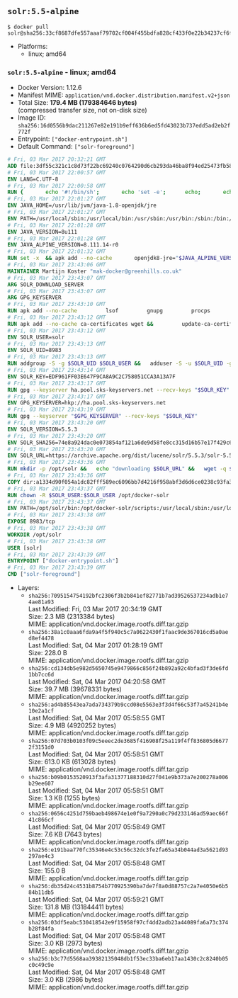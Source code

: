 ## `solr:5.5-alpine`

```console
$ docker pull solr@sha256:33cf8687dfe557aaaf79702cf004f455bdfa828cf433f0e22b34237cf6fe062a
```

-	Platforms:
	-	linux; amd64

### `solr:5.5-alpine` - linux; amd64

-	Docker Version: 1.12.6
-	Manifest MIME: `application/vnd.docker.distribution.manifest.v2+json`
-	Total Size: **179.4 MB (179384646 bytes)**  
	(compressed transfer size, not on-disk size)
-	Image ID: `sha256:16d0556b9dac211267e82e191b9eff636b6ed5fd43023b737edd5ad2eb2f772f`
-	Entrypoint: `["docker-entrypoint.sh"]`
-	Default Command: `["solr-foreground"]`

```dockerfile
# Fri, 03 Mar 2017 20:32:21 GMT
ADD file:3df55c321c1c8d73f22bc69240c0764290d6cb293da46ba8f94ed25473fb5853 in / 
# Fri, 03 Mar 2017 22:00:57 GMT
ENV LANG=C.UTF-8
# Fri, 03 Mar 2017 22:00:58 GMT
RUN { 		echo '#!/bin/sh'; 		echo 'set -e'; 		echo; 		echo 'dirname "$(dirname "$(readlink -f "$(which javac || which java)")")"'; 	} > /usr/local/bin/docker-java-home 	&& chmod +x /usr/local/bin/docker-java-home
# Fri, 03 Mar 2017 22:01:27 GMT
ENV JAVA_HOME=/usr/lib/jvm/java-1.8-openjdk/jre
# Fri, 03 Mar 2017 22:01:27 GMT
ENV PATH=/usr/local/sbin:/usr/local/bin:/usr/sbin:/usr/bin:/sbin:/bin:/usr/lib/jvm/java-1.8-openjdk/jre/bin:/usr/lib/jvm/java-1.8-openjdk/bin
# Fri, 03 Mar 2017 22:01:28 GMT
ENV JAVA_VERSION=8u111
# Fri, 03 Mar 2017 22:01:28 GMT
ENV JAVA_ALPINE_VERSION=8.111.14-r0
# Fri, 03 Mar 2017 22:01:32 GMT
RUN set -x 	&& apk add --no-cache 		openjdk8-jre="$JAVA_ALPINE_VERSION" 	&& [ "$JAVA_HOME" = "$(docker-java-home)" ]
# Fri, 03 Mar 2017 23:43:06 GMT
MAINTAINER Martijn Koster "mak-docker@greenhills.co.uk"
# Fri, 03 Mar 2017 23:43:07 GMT
ARG SOLR_DOWNLOAD_SERVER
# Fri, 03 Mar 2017 23:43:07 GMT
ARG GPG_KEYSERVER
# Fri, 03 Mar 2017 23:43:10 GMT
RUN apk add --no-cache         lsof         gnupg         procps         tar         bash
# Fri, 03 Mar 2017 23:43:12 GMT
RUN apk add --no-cache ca-certificates wget &&         update-ca-certificates
# Fri, 03 Mar 2017 23:43:12 GMT
ENV SOLR_USER=solr
# Fri, 03 Mar 2017 23:43:13 GMT
ENV SOLR_UID=8983
# Fri, 03 Mar 2017 23:43:13 GMT
RUN addgroup -S -g $SOLR_UID $SOLR_USER &&   adduser -S -u $SOLR_UID -g $SOLR_USER $SOLR_USER
# Fri, 03 Mar 2017 23:43:14 GMT
ENV SOLR_KEY=EDF961FF03E647F9CA8A9C2C758051CCA3A13A7F
# Fri, 03 Mar 2017 23:43:17 GMT
RUN gpg --keyserver ha.pool.sks-keyservers.net --recv-keys "$SOLR_KEY"
# Fri, 03 Mar 2017 23:43:17 GMT
ENV GPG_KEYSERVER=hkp://ha.pool.sks-keyservers.net
# Fri, 03 Mar 2017 23:43:19 GMT
RUN gpg --keyserver "$GPG_KEYSERVER" --recv-keys "$SOLR_KEY"
# Fri, 03 Mar 2017 23:43:20 GMT
ENV SOLR_VERSION=5.5.3
# Fri, 03 Mar 2017 23:43:20 GMT
ENV SOLR_SHA256=74e8a924dac0e073854af121a6de9d58fe8cc315d16b57e17f429c6a91b0b065
# Fri, 03 Mar 2017 23:43:20 GMT
ENV SOLR_URL=https://archive.apache.org/dist/lucene/solr/5.5.3/solr-5.5.3.tgz
# Fri, 03 Mar 2017 23:43:36 GMT
RUN mkdir -p /opt/solr &&   echo "downloading $SOLR_URL" &&   wget -q $SOLR_URL -O /opt/solr.tgz &&   echo "downloading $SOLR_URL.asc" &&   wget -q $SOLR_URL.asc -O /opt/solr.tgz.asc &&   echo "$SOLR_SHA256 */opt/solr.tgz" | sha256sum -c - &&   (>&2 ls -l /opt/solr.tgz /opt/solr.tgz.asc) &&   gpg --batch --verify /opt/solr.tgz.asc /opt/solr.tgz &&   tar -C /opt/solr --extract --file /opt/solr.tgz --strip-components=1 &&   rm /opt/solr.tgz* &&   rm -Rf /opt/solr/docs/ &&   mkdir -p /opt/solr/server/solr/lib /opt/solr/server/solr/mycores &&   sed -i -e 's/#SOLR_PORT=8983/SOLR_PORT=8983/' /opt/solr/bin/solr.in.sh &&   sed -i -e '/-Dsolr.clustering.enabled=true/ a SOLR_OPTS="$SOLR_OPTS -Dsun.net.inetaddr.ttl=60 -Dsun.net.inetaddr.negative.ttl=60"' /opt/solr/bin/solr.in.sh &&   chown -R $SOLR_USER:$SOLR_USER /opt/solr &&   mkdir /docker-entrypoint-initdb.d /opt/docker-solr/
# Fri, 03 Mar 2017 23:43:36 GMT
COPY dir:a1334d90f054a1dc82fff589ec6096bb7d4216f958abf3d6d6ce0238c93fa3b3 in /opt/docker-solr/scripts 
# Fri, 03 Mar 2017 23:43:37 GMT
RUN chown -R $SOLR_USER:$SOLR_USER /opt/docker-solr
# Fri, 03 Mar 2017 23:43:37 GMT
ENV PATH=/opt/solr/bin:/opt/docker-solr/scripts:/usr/local/sbin:/usr/local/bin:/usr/sbin:/usr/bin:/sbin:/bin:/usr/lib/jvm/java-1.8-openjdk/jre/bin:/usr/lib/jvm/java-1.8-openjdk/bin
# Fri, 03 Mar 2017 23:43:38 GMT
EXPOSE 8983/tcp
# Fri, 03 Mar 2017 23:43:38 GMT
WORKDIR /opt/solr
# Fri, 03 Mar 2017 23:43:38 GMT
USER [solr]
# Fri, 03 Mar 2017 23:43:39 GMT
ENTRYPOINT ["docker-entrypoint.sh"]
# Fri, 03 Mar 2017 23:43:39 GMT
CMD ["solr-foreground"]
```

-	Layers:
	-	`sha256:7095154754192bfc2306f3b2b841ef82771b7ad39526537234adb1e74ae81a93`  
		Last Modified: Fri, 03 Mar 2017 20:34:19 GMT  
		Size: 2.3 MB (2313384 bytes)  
		MIME: application/vnd.docker.image.rootfs.diff.tar.gzip
	-	`sha256:38a1c0aaa6fda9a4f5f940c5c7a0622430f1faac9de367016cd5a0aed8ef4478`  
		Last Modified: Sat, 04 Mar 2017 01:28:19 GMT  
		Size: 228.0 B  
		MIME: application/vnd.docker.image.rootfs.diff.tar.gzip
	-	`sha256:cd134db5e982d5650745e9479866c856f24b892a92c4bfad3f3de6fd1bb7cc6d`  
		Last Modified: Sat, 04 Mar 2017 04:20:58 GMT  
		Size: 39.7 MB (39678331 bytes)  
		MIME: application/vnd.docker.image.rootfs.diff.tar.gzip
	-	`sha256:ad4b85543ea7ada734379b9ccd08e5563e3f3d4f66c53f7a45241b4e10e2a1cf`  
		Last Modified: Sat, 04 Mar 2017 05:58:55 GMT  
		Size: 4.9 MB (4920252 bytes)  
		MIME: application/vnd.docker.image.rootfs.diff.tar.gzip
	-	`sha256:07d703b0103f09c5eeec2de3685f416908f25a119f4ff836805d66772f3151d0`  
		Last Modified: Sat, 04 Mar 2017 05:58:51 GMT  
		Size: 613.0 KB (613028 bytes)  
		MIME: application/vnd.docker.image.rootfs.diff.tar.gzip
	-	`sha256:b09b0153520913f3afa31377188310d27f041e9b373a7e200278a006b29ee607`  
		Last Modified: Sat, 04 Mar 2017 05:58:51 GMT  
		Size: 1.3 KB (1255 bytes)  
		MIME: application/vnd.docker.image.rootfs.diff.tar.gzip
	-	`sha256:0656c4251d759baeb498674e1e0f9a7290a0c79d233146ad59aec66f41c866cf`  
		Last Modified: Sat, 04 Mar 2017 05:58:49 GMT  
		Size: 7.6 KB (7643 bytes)  
		MIME: application/vnd.docker.image.rootfs.diff.tar.gzip
	-	`sha256:e191baa770fc35346e4c53c56c32dc3fe2fa65a34b044ad3a5621d93297ae4c3`  
		Last Modified: Sat, 04 Mar 2017 05:58:48 GMT  
		Size: 155.0 B  
		MIME: application/vnd.docker.image.rootfs.diff.tar.gzip
	-	`sha256:db35d24c4531b8754b770925390ba7de7f8a0d88757c2a7e4050e6b584b11db5`  
		Last Modified: Sat, 04 Mar 2017 05:59:21 GMT  
		Size: 131.8 MB (131844411 bytes)  
		MIME: application/vnd.docker.image.rootfs.diff.tar.gzip
	-	`sha256:03df5eabc530418542e9f15958f97cf4dd2adb23a44089fa6a73c374b28f84fa`  
		Last Modified: Sat, 04 Mar 2017 05:58:48 GMT  
		Size: 3.0 KB (2973 bytes)  
		MIME: application/vnd.docker.image.rootfs.diff.tar.gzip
	-	`sha256:b3c77d5568aa39382135048db1f53ec33ba6eb17aa1430c2c8240b05c0c49c9e`  
		Last Modified: Sat, 04 Mar 2017 05:58:48 GMT  
		Size: 3.0 KB (2986 bytes)  
		MIME: application/vnd.docker.image.rootfs.diff.tar.gzip
